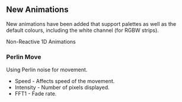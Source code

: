 ## New Animations

New animations have been added that support palettes as well as the default colours, including the white channel (for RGBW strips).


Non-Reactive 1D Animations

### Perlin Move

Using Perlin noise for movement.
* Speed - Affects speed of the movement.
* Intensity - Number of pixels displayed.
* FFT1 - Fade rate.
